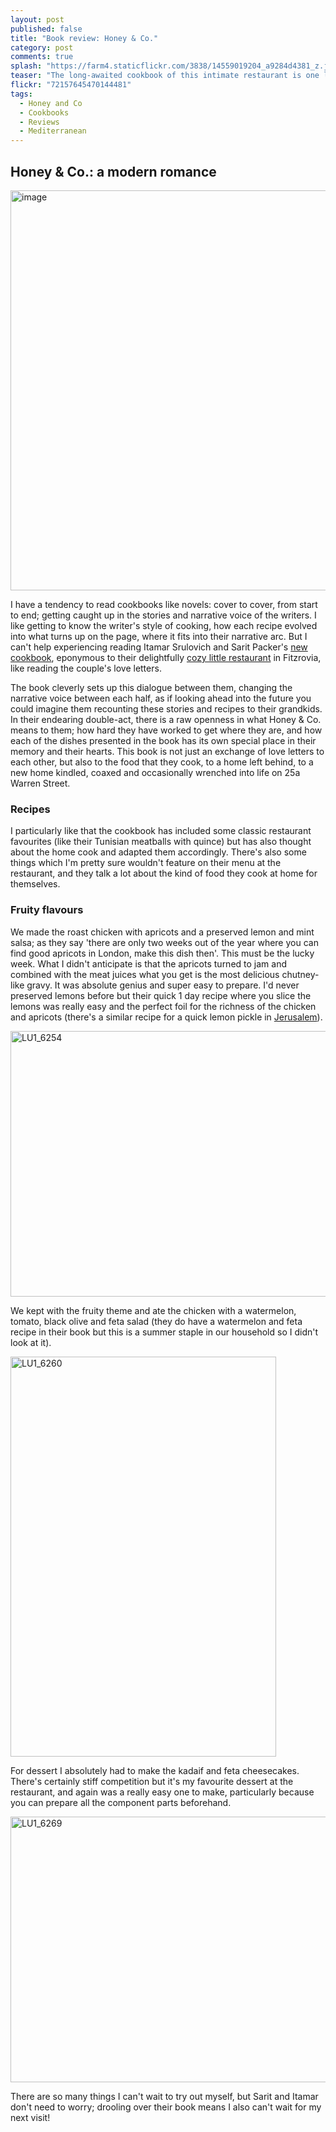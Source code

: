 ```yaml
---
layout: post
published: false
title: "Book review: Honey & Co."
category: post
comments: true
splash: "https://farm4.staticflickr.com/3838/14559019204_a9284d4381_z.jpg"
teaser: "The long-awaited cookbook of this intimate restaurant is one long love letter between the wife and husband chef team and their 'paramour': food."
flickr: "72157645470144481"
tags: 
  - Honey and Co
  - Cookbooks
  - Reviews
  - Mediterranean
---
```


## Honey & Co.: a modern romance

<a href="https://www.flickr.com/photos/elenijr/14559981792" title="image by Eleni Harlan, on Flickr"><img src="https://farm4.staticflickr.com/3863/14559981792_6f285e68b1_z.jpg" width="640" height="640" alt="image"></a>

I have a tendency to read cookbooks like novels: cover to cover, from start to end; getting caught up in the stories and narrative voice of the writers. I like getting to know the writer's style of cooking, how each recipe evolved into what turns up on the page, where it fits into their narrative arc. But I can't help experiencing reading Itamar Srulovich and Sarit Packer's [new cookbook](http://www.foyles.co.uk/witem/food-drink/honey-co-food-from-the-middle-east,itamar-srulovich-sarit-packer-9781444754674), eponymous to their delightfully [cozy little restaurant](http://honeyandco.co.uk/index.html) in Fitzrovia, like reading the couple's love letters. 

The book cleverly sets up this dialogue between them, changing the narrative voice between each half, as if looking ahead into the future you could imagine them recounting these stories and recipes to their grandkids. In their endearing double-act, there is a raw openness in what Honey & Co. means to them; how hard they have worked to get where they are, and how each of the dishes presented in the book has its own special place in their memory and their hearts. This book is not just an exchange of love letters to each other, but also to the food that they cook, to a home left behind, to a new home kindled, coaxed and occasionally wrenched into life on 25a Warren Street.

### Recipes

I particularly like that the cookbook has included some classic restaurant favourites (like their Tunisian meatballs with quince) but has also thought about the home cook and adapted them accordingly. There's also some things which I'm pretty sure wouldn't feature on their menu at the restaurant, and they talk a lot about the kind of food they cook at home for themselves. 

### Fruity flavours

We made the roast chicken with apricots and a preserved lemon and mint salsa; as they say 'there are only two weeks out of the year where you can find good apricots in London, make this dish then'. This must be the lucky week. What I didn't anticipate is that the apricots turned to jam and combined with the meat juices what you get is the most delicious chutney-like gravy. It was absolute genius and super easy to prepare. I'd never preserved lemons before but their quick 1 day recipe where you slice the lemons was really easy and the perfect foil for the richness of the chicken and apricots (there's a similar recipe for a quick lemon pickle in [Jerusalem](http://www.foyles.co.uk/witem/food-drink/jerusalem,yotam-ottolenghi-sami-tamimi-9780091943745)).

<a href="https://www.flickr.com/photos/elenijr/14557267181" title="LU1_6254 by Eleni Harlan, on Flickr"><img src="https://farm6.staticflickr.com/5482/14557267181_f722bc3f88_z.jpg" width="640" height="425" alt="LU1_6254"></a>

We kept with the fruity theme and ate the chicken with a watermelon, tomato, black olive and feta salad (they do have a watermelon and feta recipe in their book but this is a summer staple in our household so I didn't look at it).

<a href="https://www.flickr.com/photos/elenijr/14537583246" title="LU1_6260 by Eleni Harlan, on Flickr"><img src="https://farm6.staticflickr.com/5529/14537583246_38ef39a6a5_z.jpg" width="425" height="640" alt="LU1_6260"></a>

For dessert I absolutely had to make the kadaif and feta cheesecakes. There's certainly stiff competition but it's my favourite dessert at the restaurant, and again was a really easy one to make, particularly because you can prepare all the component parts beforehand.

<a href="https://www.flickr.com/photos/elenijr/14374225277" title="LU1_6269 by Eleni Harlan, on Flickr"><img src="https://farm4.staticflickr.com/3919/14374225277_08a558b3d8_z.jpg" width="640" height="425" alt="LU1_6269"></a>

There are so many things I can't wait to try out myself, but Sarit and Itamar don't need to worry; drooling over their book means I also can't wait for my next visit!